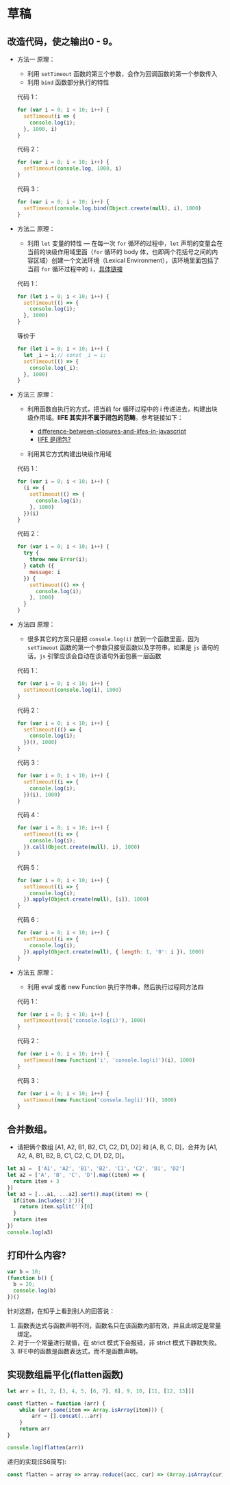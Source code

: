 # 草稿

## 改造代码，使之输出0 - 9。
 * 方法一
   原理：
   
   * 利用 `setTimeout` 函数的第三个参数，会作为回调函数的第一个参数传入
   * 利用 `bind` 函数部分执行的特性
   
   代码 1：
   ```js
   for (var i = 0; i < 10; i++) {
     setTimeout(i => {
       console.log(i);
     }, 1000, i)
   }
   ```
   
   
   代码 2：
   ```js
   for (var i = 0; i < 10; i++) {
     setTimeout(console.log, 1000, i)
   }
   ```
   
   
   代码 3：
   ```js
   for (var i = 0; i < 10; i++) {
     setTimeout(console.log.bind(Object.create(null), i), 1000)
   }
   ```
 * 方法二
   原理：
   
   * 利用 `let` 变量的特性 — 在每一次 `for` 循环的过程中，`let` 声明的变量会在当前的块级作用域里面（`for` 循环的 body 体，也即两个花括号之间的内容区域）创建一个文法环境（Lexical Environment），该环境里面包括了当前 `for` 循环过程中的 `i`，[具体链接](https://javascript.info/closure#for-while)
   
   代码 1：
   ```js
   for (let i = 0; i < 10; i++) {
     setTimeout(() => {
       console.log(i);
     }, 1000)
   }
   ```
   
   
   等价于
   ```js
   for (let i = 0; i < 10; i++) {
     let _i = i;// const _i = i;
     setTimeout(() => {
       console.log(_i);
     }, 1000)
   }
   ```
 * 方法三
   原理：
   
   * 利用函数自执行的方式，把当前 for 循环过程中的 i 传递进去，构建出块级作用域。**IIFE 其实并不属于闭包的范畴**。参考链接如下：
     
     * [difference-between-closures-and-iifes-in-javascript](https://stackoverflow.com/questions/41228824/difference-between-closures-and-iifes-in-javascript)
     * [IIFE 是闭包?](https://bit.ly/2NXNT56)
   * 利用其它方式构建出块级作用域
   
   代码 1：
   ```js
   for (var i = 0; i < 10; i++) {
     (i => {
       setTimeout(() => {
         console.log(i);
       }, 1000)
     })(i)
   }
   ```
   
   
   代码 2：
   ```js
   for (var i = 0; i < 10; i++) {
     try {
       throw new Error(i);
     } catch ({
       message: i
     }) {
       setTimeout(() => {
         console.log(i);
       }, 1000)
     }
   }
   ```
 * 方法四
   原理：
   
   * 很多其它的方案只是把 `console.log(i)` 放到一个函数里面，因为 `setTimeout` 函数的第一个参数只接受函数以及字符串，如果是 `js` 语句的话，`js` 引擎应该会自动在该语句外面包裹一层函数
   
   代码 1：
   ```js
   for (var i = 0; i < 10; i++) {
     setTimeout(console.log(i), 1000)
   }
   ```
   
   
   代码 2：
   ```js
   for (var i = 0; i < 10; i++) {
     setTimeout((() => {
       console.log(i);
     })(), 1000)
   }
   ```
   
   
   代码 3：
   ```js
   for (var i = 0; i < 10; i++) {
     setTimeout((i => {
       console.log(i);
     })(i), 1000)
   }
   ```
   
   
   代码 4：
   ```js
   for (var i = 0; i < 10; i++) {
     setTimeout((i => {
       console.log(i);
     }).call(Object.create(null), i), 1000)
   }
   ```
   
   
   代码 5：
   ```js
   for (var i = 0; i < 10; i++) {
     setTimeout((i => {
       console.log(i);
     }).apply(Object.create(null), [i]), 1000)
   }
   ```
   
   
   代码 6：
   ```js
   for (var i = 0; i < 10; i++) {
     setTimeout((i => {
       console.log(i);
     }).apply(Object.create(null), { length: 1, '0': i }), 1000)
   }
   ```
 * 方法五
   原理：
   
   * 利用 eval 或者 new Function 执行字符串，然后执行过程同方法四
   
   代码 1：
   ```js
   for (var i = 0; i < 10; i++) {
     setTimeout(eval('console.log(i)'), 1000)
   }
   ```
   
   
   代码 2：
   ```js
   for (var i = 0; i < 10; i++) {
     setTimeout(new Function('i', 'console.log(i)')(i), 1000)
   }
   ```
   
   
   代码 3：
   ```js
   for (var i = 0; i < 10; i++) {
     setTimeout(new Function('console.log(i)')(), 1000)
   }
   ```

## 合并数组。
* 请把俩个数组 [A1, A2, B1, B2, C1, C2, D1, D2] 和 [A, B, C, D]，合并为 [A1, A2, A, B1, B2, B, C1, C2, C, D1, D2, D]。
```js
let a1 =  ['A1', 'A2', 'B1', 'B2', 'C1', 'C2', 'D1', 'D2']
let a2 = ['A', 'B', 'C', 'D'].map((item) => {
  return item + 3
})
let a3 = [...a1, ...a2].sort().map((item) => {
  if(item.includes('3')){
    return item.split('')[0]
  }
  return item
})
console.log(a3)
```

## 打印什么内容?
```js
var b = 10;
(function b() {
  b = 20;
  console.log(b)
})()
```
针对这题，在知乎上看到别人的回答说：

1. 函数表达式与函数声明不同，函数名只在该函数内部有效，并且此绑定是常量绑定。
2. 对于一个常量进行赋值，在 strict 模式下会报错，非 strict 模式下静默失败。
3. IIFE中的函数是函数表达式，而不是函数声明。


## 实现数组扁平化(flatten函数)
```js
let arr = [1, 2, [3, 4, 5, [6, 7], 8], 9, 10, [11, [12, 13]]]

const flatten = function (arr) {
    while (arr.some(item => Array.isArray(item))) {
        arr = [].concat(...arr)
    }
    return arr
}

console.log(flatten(arr))
```
递归的实现(ES6简写):
```js
const flatten = array => array.reduce((acc, cur) => (Array.isArray(cur) ? [...acc, ...flatten(cur)] : [...acc, cur]), [])
```
